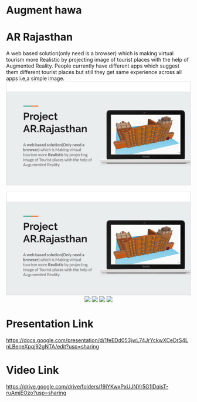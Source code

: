 # Augment hawa
# AR Rajasthan  
A web based solution(only need is a browser) which is making virtual tourism more Realistic by projecting image of tourist places with the help of Augmented Reality.
People currently have different apps which suggest them different tourist places but still they get same experience across all apps i.e,a simple image.
![alt text](images/1.jpg)
<p align="center">
  <img src="./images/1.jpg" />
  <img src="./images/2" />
  <img src="./images/3" />
  <img src="./images/4" />
  <img src="./images/5" />
</p>



# Presentation Link
https://docs.google.com/presentation/d/1feEDd053jwL74JrYckwXCeDrS4LnLBeneXpqj92gNTA/edit?usp=sharing
# Video Link
https://drive.google.com/drive/folders/19iYKwxPxUJNYr5G1lDqisT-ruAmjEOzo?usp=sharing

